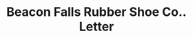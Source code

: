 ---
doi: 10.7916/D8QV4ZJF
date_other: '1917'
date_other_textual: '1917'
form: correspondence
genre:
- Letters (correspondence)
name:
- Beacon Falls Rubber Shoe Co.
object_in_context_url: https://biggert.cul.columbia.edu/items/view/ave_biggert_00161
subject_hierarchical_geographic:
- Chicago, Illinois, United States
subject_name:
- Beacon Falls Rubber Shoe Co.
title: Beacon Falls Rubber Shoe Co.. Letter
sort_title: Beacon Falls Rubber Shoe Co.. Letter
call_number: ave_biggert_00161
coordinates:
- 41.83694444444445,-87.68472222222222
pid: ave_biggert_00161
identifiers: ave_biggert_00161
permalink: /biggert/ave_biggert_00161/
layout: iiif-image-page
---
